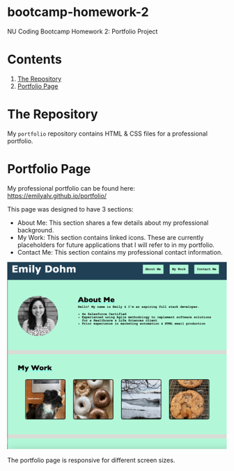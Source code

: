 # bootcamp-homework-2
NU Coding Bootcamp Homework 2: Portfolio Project
<h1>Contents</h1>
<ol>
<li><a href="#repository">The Repository</a></li>
<li><a href="#portfolio-page">Portfolio Page</a></li>
</ol>

<h1 id="repository">The Repository</h1>
My <code>portfolio</code> repository contains HTML & CSS files for a professional portfolio.
<h1 id="portfolio-page">Portfolio Page</h1>
My professional portfolio can be found here: <a href="https://emilyalv.github.io/portfolio/">https://emilyalv.github.io/portfolio/</a>

This page was designed to have 3 sections: 
<ul>
<li>About Me: This section shares a few details about my professional background.</li>
<li>My Work: This section contains linked icons. These are currently placeholders for future applications that I will refer to in my portfolio.</li>
<li>Contact Me: This section contains my professional contact information.</li>
</ul>

<img src="./assets/images/portfolio-screenshot.png">

The portfolio page is responsive for different screen sizes. 
